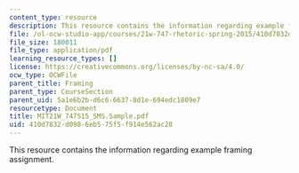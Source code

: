 ```yaml
---
content_type: resource
description: This resource contains the information regarding example framing assignment.
file: /ol-ocw-studio-app/courses/21w-747-rhetoric-spring-2015/410d7832d0986eb575f5f914e562ac28_MIT21W_747S15_SMS.Sample.pdf
file_size: 180011
file_type: application/pdf
learning_resource_types: []
license: https://creativecommons.org/licenses/by-nc-sa/4.0/
ocw_type: OCWFile
parent_title: Framing
parent_type: CourseSection
parent_uid: 5a1e6b2b-d6c6-6637-8d1e-694edc1809e7
resourcetype: Document
title: MIT21W_747S15_SMS.Sample.pdf
uid: 410d7832-d098-6eb5-75f5-f914e562ac28
---
```

This resource contains the information regarding example framing assignment.